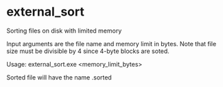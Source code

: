 external_sort
=============

Sorting files on disk with limited memory

Input arguments are the file name and memory limit in bytes.
Note that file size must be divisible by 4 since 4-byte blocks are soted.

Usage: external_sort.exe <filename> <memory_limit_bytes>

Sorted file will have the name <filename>.sorted
